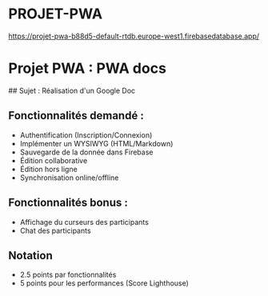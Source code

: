 # PROJET-PWA

https://projet-pwa-b88d5-default-rtdb.europe-west1.firebasedatabase.app/

# Projet PWA : PWA docs

## Sujet : Réalisation d'un Google Doc

## Fonctionnalités demandé :

- Authentification (Inscription/Connexion)
- Implémenter un WYSIWYG (HTML/Markdown)
- Sauvegarde de la donnée dans Firebase
- Édition collaborative
- Édition hors ligne
- Synchronisation online/offline

## Fonctionnalités bonus :

- Affichage du curseurs des participants
- Chat des participants

## Notation

- 2.5 points par fonctionnalités
- 5 points pour les performances (Score Lighthouse)
